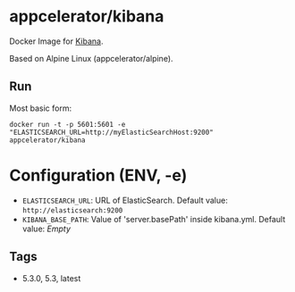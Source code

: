 # appcelerator/kibana

Docker Image for [Kibana](https://www.elastic.co/products/kibana).

Based on Alpine Linux (appcelerator/alpine).

## Run

Most basic form:
```
docker run -t -p 5601:5601 -e "ELASTICSEARCH_URL=http://myElasticSearchHost:9200" appcelerator/kibana
```

# Configuration (ENV, -e)

- `ELASTICSEARCH_URL`: URL of ElasticSearch. Default value: `http://elasticsearch:9200`
- `KIBANA_BASE_PATH`: Value of 'server.basePath' inside kibana.yml. Default value: *Empty*

## Tags

- 5.3.0, 5.3, latest
